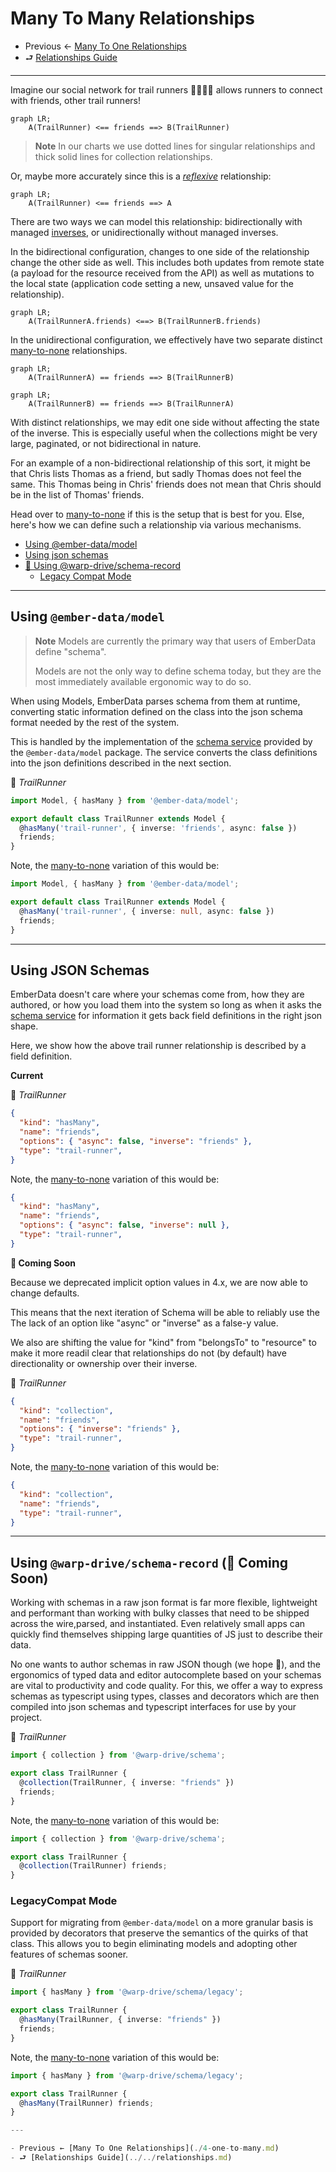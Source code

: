 # Many To Many Relationships

- Previous ← [Many To One Relationships](./4-one-to-many.md)
- ⮐ [Relationships Guide](../../relationships.md)

---

Imagine our social network for trail runners 🏃🏃🏾‍♀️ allows runners to connect with friends, other trail runners!

```mermaid
graph LR;
    A(TrailRunner) <== friends ==> B(TrailRunner)
```

> **Note** In our charts we use dotted lines for singular relationships and thick solid lines for collection relationships.

Or, maybe more accurately since this is a [*reflexive*](../terminology.md#reflexive) relationship:

```mermaid
graph LR;
    A(TrailRunner) <== friends ==> A
```

There are two ways we can model this relationship: bidirectionally with managed [inverses](../features/inverses.md), or unidirectionally without managed inverses.

In the bidirectional configuration, changes to one side of the relationship change the other side as well. This includes
both updates from remote state (a payload for the resource received from the API) as well as mutations to the local state
(application code setting a new, unsaved value for the relationship).

```mermaid
graph LR;
    A(TrailRunnerA.friends) <==> B(TrailRunnerB.friends)
```

In the unidirectional configuration, we effectively have two separate distinct [many-to-none](./3-many-to-none.md) relationships.

```mermaid
graph LR;
    A(TrailRunnerA) == friends ==> B(TrailRunnerB)
```

```mermaid
graph LR;
    A(TrailRunnerB) == friends ==> B(TrailRunnerA)
```

With distinct relationships, we may edit one side without affecting the state of the inverse. This is especially useful
when the collections might be very large, paginated, or not
bidirectional in nature.

For an example of a non-bidirectional relationship of this sort, it might be that Chris lists Thomas as a friend, but sadly Thomas does not feel the same. This Thomas being in Chris' friends does not mean that Chris should be in the list of Thomas' friends.

Head over to [many-to-none](./3-many-to-none.md) if this is the setup that is best for you. Else, here's how we can define such a relationship via various mechanisms.

- [Using @ember-data/model](#using-ember-datamodel)
- [Using json schemas](#using-json-schemas)
- [🚧 Using @warp-drive/schema-record](#using-warp-driveschema-record-🚧-coming-soon)
  - [Legacy Compat Mode](#legacycompat-mode)

---

## Using `@ember-data/model`

> **Note** Models are currently the primary way that users of EmberData define "schema".
>
> Models are not the only way to define schema today, but they
> are the most immediately available ergonomic way to do so.

When using Models, EmberData parses schema from them at runtime,
converting static information defined on the class into the json
schema format needed by the rest of the system.

This is handled by the implementation of the [schema service](https://api.emberjs.com/ember-data/release/classes/SchemaService) provided
by the `@ember-data/model` package. The service converts the class
definitions into the json definitions described in the next section.

🌲 *TrailRunner*

```ts
import Model, { hasMany } from '@ember-data/model';

export default class TrailRunner extends Model {
  @hasMany('trail-runner', { inverse: 'friends', async: false })
  friends;
}
```

Note, the [many-to-none](./3-many-to-none.md) variation of this would be:

```ts
import Model, { hasMany } from '@ember-data/model';

export default class TrailRunner extends Model {
  @hasMany('trail-runner', { inverse: null, async: false })
  friends;
}
```

---

## Using JSON Schemas

EmberData doesn't care where your schemas come from, how they are authored,
or how you load them into the system so long as when it asks the [schema service](https://api.emberjs.com/ember-data/release/classes/SchemaService)
for information it gets back field definitions in the right json shape.

Here, we show how the above trail runner relationship is described by a field definition.

**Current**

🌲 *TrailRunner*

```json
{
  "kind": "hasMany",
  "name": "friends",
  "options": { "async": false, "inverse": "friends" },
  "type": "trail-runner",
}
```

Note, the [many-to-none](./3-many-to-none.md) variation of this would be:

```json
{
  "kind": "hasMany",
  "name": "friends",
  "options": { "async": false, "inverse": null },
  "type": "trail-runner",
}
```

**🚧 Coming Soon**

Because we deprecated implicit option values in 4.x, we are now able to change defaults.

This means that the next iteration of Schema will be able to reliably use
the The lack of an option like "async" or "inverse" as a false-y value.

We also are shifting the value for "kind" from "belongsTo" to "resource"
to make it more readil clear that relationships do not (by default) have
directionality or ownership over their inverse.

🌲 *TrailRunner*

```json
{
  "kind": "collection",
  "name": "friends",
  "options": { "inverse": "friends" },
  "type": "trail-runner",
}
```

Note, the [many-to-none](./3-many-to-none.md) variation of this would be:

```json
{
  "kind": "collection",
  "name": "friends",
  "type": "trail-runner",
}
```

---

## Using `@warp-drive/schema-record` (🚧 Coming Soon)

Working with schemas in a raw json format is far more flexible, lightweight and
performant than working with bulky classes that need to be shipped across the wire,parsed, and instantiated. Even relatively small apps can quickly find themselves shipping large quantities of JS just to describe their data.

No one wants to author schemas in raw JSON though (we hope 😬), and the ergonomics of typed data and editor autocomplete based on your schemas are vital to productivity and
code quality. For this, we offer a way to express schemas as typescript using types, classes and decorators which are then compiled into json schemas and typescript interfaces for use by your project.

🌲 *TrailRunner*

```ts
import { collection } from '@warp-drive/schema';

export class TrailRunner {
  @collection(TrailRunner, { inverse: "friends" })
  friends;
}
```

Note, the [many-to-none](./3-many-to-none.md) variation of this would be:

```ts
import { collection } from '@warp-drive/schema';

export class TrailRunner {
  @collection(TrailRunner) friends;
}
```

### LegacyCompat Mode

Support for migrating from `@ember-data/model` on a more granular basis is provided by decorators that preserve the semantics of the quirks of that class. This allows you to begin eliminating models
and adopting other features of schemas sooner.

🌲 *TrailRunner*

```ts
import { hasMany } from '@warp-drive/schema/legacy';

export class TrailRunner {
  @hasMany(TrailRunner, { inverse: "friends" })
  friends;
}
```

Note, the [many-to-none](./3-many-to-none.md) variation of this would be:

```ts
import { hasMany } from '@warp-drive/schema/legacy';

export class TrailRunner {
  @hasMany(TrailRunner) friends;
}

---

- Previous ← [Many To One Relationships](./4-one-to-many.md)
- ⮐ [Relationships Guide](../../relationships.md)
